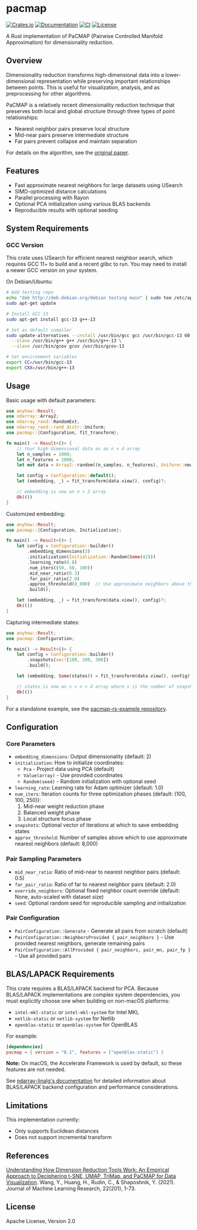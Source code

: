 # pacmap

[![Crates.io](https://img.shields.io/crates/v/pacmap)](https://crates.io/crates/pacmap)
[![Documentation](https://docs.rs/pacmap/badge.svg)](https://docs.rs/pacmap)
[![CI](https://github.com/beamform/pacmap-rs/actions/workflows/ci.yml/badge.svg)](https://github.com/beamform/pacmap-rs/actions/workflows/ci.yml)
[![License](https://img.shields.io/badge/license-Apache--2.0-blue.svg)](LICENSE)

A Rust implementation of PaCMAP (Pairwise Controlled Manifold Approximation) for dimensionality reduction.

## Overview

Dimensionality reduction transforms high-dimensional data into a lower-dimensional representation while preserving
important relationships between points. This is useful for visualization, analysis, and as preprocessing for other
algorithms.

PaCMAP is a relatively recent dimensionality reduction technique that preserves both local and global structure through
three types of point relationships:

- Nearest neighbor pairs preserve local structure
- Mid-near pairs preserve intermediate structure
- Far pairs prevent collapse and maintain separation

For details on the algorithm, see the [original paper](https://jmlr.org/papers/v22/20-1061.html).

## Features

- Fast approximate nearest neighbors for large datasets using USearch
- SIMD-optimized distance calculations
- Parallel processing with Rayon
- Optional PCA initialization using various BLAS backends
- Reproducible results with optional seeding

## System Requirements

### GCC Version

This crate uses USearch for efficient nearest neighbor search, which requires GCC 11+ to build and a recent glibc to
run. You may need to install a newer GCC version on your system.

On Debian/Ubuntu:

```bash
# Add testing repo
echo "deb http://deb.debian.org/debian testing main" | sudo tee /etc/apt/sources.list.d/testing.list
sudo apt-get update

# Install GCC 13
sudo apt-get install gcc-13 g++-13

# Set as default compiler
sudo update-alternatives --install /usr/bin/gcc gcc /usr/bin/gcc-13 60 \
  --slave /usr/bin/g++ g++ /usr/bin/g++-13 \
  --slave /usr/bin/gcov gcov /usr/bin/gcov-13

# Set environment variables
export CC=/usr/bin/gcc-13
export CXX=/usr/bin/g++-13
```

## Usage

Basic usage with default parameters:

```rust
use anyhow::Result;
use ndarray::Array2;
use ndarray_rand::RandomExt;
use ndarray_rand::rand_distr::Uniform;
use pacmap::{Configuration, fit_transform};

fn main() -> Result<()> {
    // Your high-dimensional data as an n × d array
    let n_samples = 1000;
    let n_features = 1000;
    let mut data = Array2::random((n_samples, n_features), Uniform::new(-1.0, 1.0));

    let config = Configuration::default();
    let (embedding, _) = fit_transform(data.view(), config)?;

    // embedding is now an n × 2 array
    Ok(())
}
```

Customized embedding:

```rust
use anyhow::Result;
use pacmap::{Configuration, Initialization};

fn main() -> Result<()> {
    let config = Configuration::builder()
        .embedding_dimensions(3)
        .initialization(Initialization::Random(Some(42)))
        .learning_rate(0.8)
        .num_iters((50, 50, 100))
        .mid_near_ratio(0.3)
        .far_pair_ratio(2.0)
        .approx_threshold(8_000)  // Use approximate neighbors above this size
        .build();

    let (embedding, _) = fit_transform(data.view(), config)?;
    Ok(())
}
```

Capturing intermediate states:

```rust
use anyhow::Result;
use pacmap::Configuration;

fn main() -> Result<()> {
    let config = Configuration::builder()
        .snapshots(vec![100, 200, 300])
        .build();

    let (embedding, Some(states)) = fit_transform(data.view(), config)?;

    // states is now an s × n × d array where s is the number of snapshots
    Ok(())
}
```

For a standalone example, see the [pacmap-rs-example repository](https://github.com/beamform/pacmap-rs-example).

## Configuration

### Core Parameters

- `embedding_dimensions`: Output dimensionality (default: 2)
- `initialization`: How to initialize coordinates:
    - `Pca` - Project data using PCA (default)
    - `Value(array)` - Use provided coordinates
    - `Random(seed)` - Random initialization with optional seed
- `learning_rate`: Learning rate for Adam optimizer (default: 1.0)
- `num_iters`: Iteration counts for three optimization phases (default: (100, 100, 250)):
    1. Mid-near weight reduction phase
    2. Balanced weight phase
    3. Local structure focus phase
- `snapshots`: Optional vector of iterations at which to save embedding states
- `approx_threshold`: Number of samples above which to use approximate nearest neighbors (default: 8,000)

### Pair Sampling Parameters

- `mid_near_ratio`: Ratio of mid-near to nearest neighbor pairs (default: 0.5)
- `far_pair_ratio`: Ratio of far to nearest neighbor pairs (default: 2.0)
- `override_neighbors`: Optional fixed neighbor count override (default: None, auto-scaled with dataset size)
- `seed`: Optional random seed for reproducible sampling and initialization

### Pair Configuration

- `PairConfiguration::Generate` - Generate all pairs from scratch (default)
- `PairConfiguration::NeighborsProvided { pair_neighbors }` - Use provided nearest neighbors, generate remaining pairs
- `PairConfiguration::AllProvided { pair_neighbors, pair_mn, pair_fp }` - Use all provided pairs

## BLAS/LAPACK Requirements

This crate requires a BLAS/LAPACK backend for PCA. Because BLAS/LAPACK implementations are complex system dependencies,
you must explicitly choose one when building on non-macOS platforms:

- `intel-mkl-static` or `intel-mkl-system` for Intel MKL
- `netlib-static` or `netlib-system` for Netlib
- `openblas-static` or `openblas-system` for OpenBLAS

For example:

```toml
[dependencies]
pacmap = { version = "0.1", features = ["openblas-static"] }
```

**Note:** On macOS, the Accelerate Framework is used by default, so these features are not needed.

See [ndarray-linalg's documentation](https://github.com/rust-ndarray/ndarray-linalg#backend-features) for detailed
information about BLAS/LAPACK backend configuration and performance considerations.

## Limitations

This implementation currently:

- Only supports Euclidean distances
- Does not support incremental transform

## References

[Understanding How Dimension Reduction Tools Work: An Empirical Approach to Deciphering t-SNE, UMAP, TriMap, and PaCMAP for Data Visualization](https://jmlr.org/papers/v22/20-1061.html).
Wang, Y., Huang, H., Rudin, C., & Shaposhnik, Y. (2021). Journal of Machine Learning Research, 22(201), 1-73.

## License

Apache License, Version 2.0
